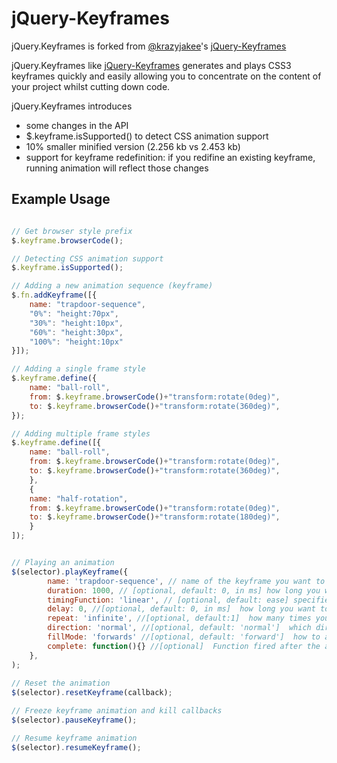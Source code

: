 jQuery-Keyframes
===========

jQuery.Keyframes is forked from [@krazyjakee](https://github.com/krazyjakee/)'s [jQuery-Keyframes](https://github.com/krazyjakee/jQuery-Keyframes/)

jQuery.Keyframes like [jQuery-Keyframes](https://github.com/krazyjakee/jQuery-Keyframes/) generates and plays CSS3 keyframes quickly and easily allowing you to concentrate on the content of your project whilst cutting down code.

jQuery.Keyframes introduces
+ some changes in the API 
+ $.keyframe.isSupported() to detect CSS animation support
+ 10% smaller minified version (2.256 kb vs 2.453 kb)
+ support for keyframe redefinition: if you redifine an existing keyframe, running animation will reflect those changes

Example Usage
-------------
```javascript

// Get browser style prefix
$.keyframe.browserCode();

// Detecting CSS animation support
$.keyframe.isSupported();

// Adding a new animation sequence (keyframe)
$.fn.addKeyframe([{
	name: "trapdoor-sequence",
	"0%": "height:70px",
	"30%": "height:10px",
	"60%": "height:30px",
	"100%": "height:10px"
}]);

// Adding a single frame style
$.keyframe.define({
	name: "ball-roll",
	from: $.keyframe.browserCode()+"transform:rotate(0deg)",
	to: $.keyframe.browserCode()+"transform:rotate(360deg)",
});

// Adding multiple frame styles
$.keyframe.define([{
	name: "ball-roll",
	from: $.keyframe.browserCode()+"transform:rotate(0deg)",
	to: $.keyframe.browserCode()+"transform:rotate(360deg)",
	},
	{
	name: "half-rotation",
	from: $.keyframe.browserCode()+"transform:rotate(0deg)",
	to: $.keyframe.browserCode()+"transform:rotate(180deg)",
	}
]);


// Playing an animation
$(selector).playKeyframe({
		name: 'trapdoor-sequence', // name of the keyframe you want to bind to the selected element
		duration: 1000, // [optional, default: 0, in ms] how long you want it to last in milliseconds
		timingFunction: 'linear', // [optional, default: ease] specifies the speed curve of the animation
		delay: 0, //[optional, default: 0, in ms]  how long you want to wait before the animation starts in milliseconds, default value is 0
		repeat: 'infinite', //[optional, default:1]  how many times you want the animation to repeat, default value is 1
		direction: 'normal', //[optional, default: 'normal']  which direction you want the frames to flow, default value is normal
		fillMode: 'forwards' //[optional, default: 'forward']  how to apply the styles outside the animation time, default value is forwards
		complete: function(){} //[optional]  Function fired after the animation is complete. If repeat is infinite, the function will be fired every time the animation is restarted.
	},
);
	
// Reset the animation
$(selector).resetKeyframe(callback);

// Freeze keyframe animation and kill callbacks
$(selector).pauseKeyframe();

// Resume keyframe animation
$(selector).resumeKeyframe();

```
